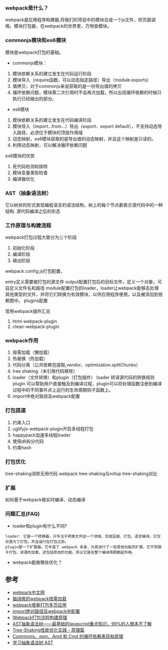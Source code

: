 ### webpack是什么？
webpack是应用程序构建器,将我们的项目中的模块合成一个js文件，供页面调用。模块打包器，在webpack的世界里，万物皆模块。

### commonjs模块和es6模块
模块是webpack打包的基础。

- commonjs模块：
1. 模块依赖关系的建立发生在代码运行阶段
2. 模块导入（require函数，可以动态指定路径）导出（module.exports）
3. 值拷贝，对于commonjs来说获取的是一份导出值的拷贝
4. 循环依赖问题，模块第二次引用时不会再次加载，所以出现循环依赖的时候只执行已经输出的部分。

- es6模块
1. 模块依赖关系的建立发生在代码编译阶段
2. 模块导入（import...from...）导出（export、export default），不支持动态导入路径，必须位于模块的顶层作用域
3. 动态映射，es6模块获取的是导出值的动态映射，并且这个映射是只读的。
4. 利用动态映射，可以解决循环依赖问题

es6模块的优势
1. 死代码检测和排除
2. 模块变量类型检查
3. 编译器优化

### AST（抽象语法树）
它以树状的形式表现编程语言的语法结构，树上的每个节点都表示源代码中的一种结构.
源代码编译之后的形态

### 工作原理与构建流程
webpack打包过程大致分为三个阶段
1. 初始化阶段
2. 编译阶段
3. 输出阶段

webpack.config.js打包配置，

entry定义需要被打包的源文件
output配置打包后的目标文件，定义一个对象，可自定义文件名和路径
module配置打包的loader，loader让webpack能够去处理其他类型的文件，并将它们转换为有效模块，以供应用程序使用，以及被添加到依赖图中。
plugins配置

常用webpack插件汇总
1. html-webpack-plugin
2. clean-webpack-plugin

### webpack作用
1. 按需加载（懒加载）
2. 热替换（热加载）
3. 代码分离（公共依赖包提取,vendor、optimization.splitChunks）
4. tree shaking（未引用代码移除）
5. loader（文件转换）和plugin（打包插件）
loader 转译源代码的转换规则
plugin 可以帮助用户直接触及到编译过程，plugin可以将处理函数注册到编译过程中的不同事件点上运行的生命周期钩子函数上。
6. import中绝对路径及webpack配置

### 打包提速
1. 约束入口
2. uglifyjs-webpack-plugin开启多线程打包
3. happypack加速多线程loader
4. 使用dll拆分代码
5. 约束hash   

### 打包优化
tree-shaking消除无用代码
webpack tree-shaking与rollup tree-shaking对比

### 扩展
如何基于webpack做实时编译、动态编译

### 问题汇总(FAQ)
- loader和plugin有什么不同?
```
loader: 它是一个转换器，只专注于转换文件这一个领域，完成压缩、打包、语言编译，它仅仅是为了打包，并且运行在打包之前。
plugin是一个扩展器，它丰富了 webpack 本身，为其进行了一些其他功能的扩展，它不局限于打包，资源的加载，还包括其他的功能，所以它是在整个编译周期都起作用。
```
- webpack能做哪些优化？


## 参考
- [webpack中文网](https://www.webpackjs.com/)
- [脑阔疼的webpack按需加载](https://juejin.cn/post/6844903718387875847)
- [webpack增量打包多页应用](https://juejin.cn/post/6844903553127940110)
- [import绝对路径及webpack中配置](https://www.geekjc.com/post/5b6a767ab840f24124d6ffc7)
- [Webpack打包流程构建原理](https://github.com/impeiran/Blog/issues/6)
- [AST抽象语法树——最基础的javascript重点知识，99%的人根本不了解](https://segmentfault.com/a/1190000016231512)
- [Tree-Shaking性能优化实践 - 原理篇](https://juejin.cn/post/6844903544756109319)
- [Commonjs、esm、Amd 和 Cmd 的循环依赖表现和原理](https://www.jianshu.com/p/ba0faf79c167)
- [学习抽象语法树 AST](https://zhuanlan.zhihu.com/p/367990285)